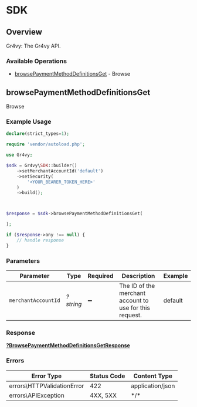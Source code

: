 # SDK

## Overview

Gr4vy: The Gr4vy API.

### Available Operations

* [browsePaymentMethodDefinitionsGet](#browsepaymentmethoddefinitionsget) - Browse

## browsePaymentMethodDefinitionsGet

Browse

### Example Usage

<!-- UsageSnippet language="php" operationID="browse_payment_method_definitions_get" method="get" path="/payment-method-definitions" -->
```php
declare(strict_types=1);

require 'vendor/autoload.php';

use Gr4vy;

$sdk = Gr4vy\SDK::builder()
    ->setMerchantAccountId('default')
    ->setSecurity(
        '<YOUR_BEARER_TOKEN_HERE>'
    )
    ->build();



$response = $sdk->browsePaymentMethodDefinitionsGet(

);

if ($response->any !== null) {
    // handle response
}
```

### Parameters

| Parameter                                               | Type                                                    | Required                                                | Description                                             | Example                                                 |
| ------------------------------------------------------- | ------------------------------------------------------- | ------------------------------------------------------- | ------------------------------------------------------- | ------------------------------------------------------- |
| `merchantAccountId`                                     | *?string*                                               | :heavy_minus_sign:                                      | The ID of the merchant account to use for this request. | default                                                 |

### Response

**[?BrowsePaymentMethodDefinitionsGetResponse](../../BrowsePaymentMethodDefinitionsGetResponse.md)**

### Errors

| Error Type                 | Status Code                | Content Type               |
| -------------------------- | -------------------------- | -------------------------- |
| errors\HTTPValidationError | 422                        | application/json           |
| errors\APIException        | 4XX, 5XX                   | \*/\*                      |